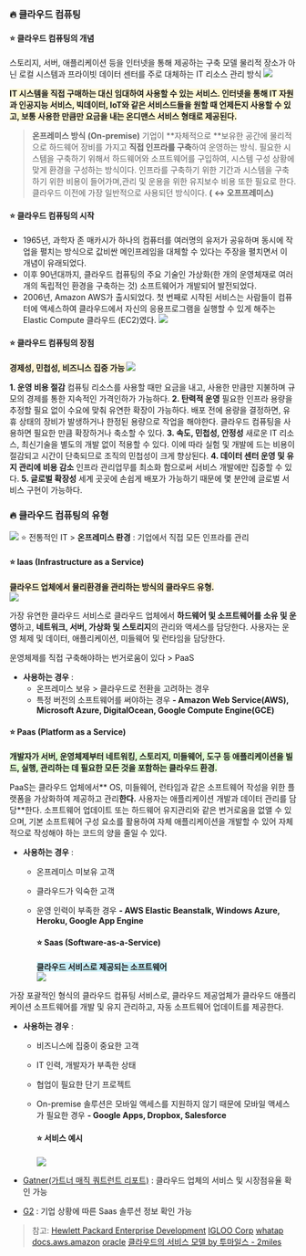 ### 🔥 클라우드 컴퓨팅

#### ⭐ 클라우드 컴퓨팅의 개념

스토리지, 서버, 애플리케이션 등을 인터넷을 통해 제공하는 구축 모델
물리적 장소가 아닌 로컬 시스템과 프라이빗 데이터 센터를 주로 대체하는 IT 리소스 관리 방식
![](https://velog.velcdn.com/images/eugenieseo16/post/d4d44b35-5ebc-4a05-9f1e-bf9d1196bfcb/image.png)

**<span style="background-color:#fff9d7;">
  IT 시스템을 직접 구매하는 대신 임대하여 사용할 수 있는 서비스.
  인터넷을 통해 IT 자원과 인공지능 서비스, 빅데이터, IoT와 같은 서비스드들을 원할 때 언제든지 사용할 수 있고, 보통 사용한 만큼만 요금을 내는 온디맨스 서비스 형태로 제공된다.
</span>**

> **온프레미스 방식** **(On-premise)**
> 기업이 **자체적으로 **보유한 공간에 물리적으로 하드웨어 장비를 가지고 **직접 인프라를 구축**하여 운영하는 방식. 필요한 시스템을 구축하기 위해서 하드웨어와 소프트웨어를 구입하여, 시스템 구성 상황에 맞게 환경을 구성하는 방식이다. 인프라를 구축하기 위한 기간과 시스템을 구축하기 위한 비용이 들어가며,관리 및 운용을 위한 유지보수 비용 또한 필요로 한다. 클라우드 이전에 가장 일반적으로 사용되던 방식이다.
> **( ↔ 오프프레미스)**

#### ⭐ 클라우드 컴퓨팅의 시작

- 1965년, 과학자 존 매카시가 하나의 컴퓨터를 여러명의 유저가 공유하며 동시에 작업을 펼치는 방식으로 값비싼 메인프레임을 대체할 수 있다는 주장을 펼치면서 이 개념이 유래되었다.
- 이후 90년대까지, 클라우드 컴퓨팅의 주요 기술인 가상화(한 개의 운영체재로 여러 개의 독립적인 환경을 구축하는 것) 소프트웨어가 개발되어 발전되었다.
- 2006년, Amazon AWS가 출시되었다. 첫 번째로 시작된 서비스는 사람들이 컴퓨터에 액세스하여 클라우드에서 자신의 응용프로그램을 실행할 수 있게 해주는 Elastic Compute 클라우드 (EC2)였다. 
  ![](https://velog.velcdn.com/images/eugenieseo16/post/b493e94d-37f8-4d55-af38-d0682961b344/image.jpg)

#### ⭐ 클라우드 컴퓨팅의 장점

**<span style="background-color:#fff5d8;">
경제성, 민첩성, 비즈니스 집중 가능
</span>**
![](https://velog.velcdn.com/images/eugenieseo16/post/39e9f339-9316-478c-95aa-4657f2bfaafc/image.jpg)

**1. 운영 비용 절감**
컴퓨팅 리소스를 사용할 때만 요금을 내고, 사용한 만큼만 지불하며 규모의 경제를 통한 지속적인 가격인하가 가능하다.
**2. 탄력적 운영**
필요한 인프라 용량을 추정할 필요 없이 수요에 맞춰 유연한 확장이 가능하다. 배포 전에 용량을 결정하면, 유휴 상태의 장비가 발생하거나 한정된 용량으로 작업을 해야한다. 클라우드 컴퓨팅을 사용하면 필요한 만큼 확장하거나 축소할 수 있다.
**3. 속도, 민첩성, 안정성**
새로운 IT 리소스, 최신기술을 별도의 개발 없이 적용할 수 있다. 이에 따라 실험 및 개발에 드는 비용이 절감되고 시간이 단축되므로 조직의 민첩성이 크게 향상된다.
**4. 데이터 센터 운영 및 유지 관리에 비용 감소**
인프라 관리업무를 최소화 함으로써 서비스 개발에만 집중할 수 있다. 
**5. 글로벌 확장성**
세계 곳곳에 손쉽게 배포가 가능하기 때문에 몇 분안에 글로벌 서비스 구현이 가능하다.

### 🔥 클라우드 컴퓨팅의 유형

![](https://velog.velcdn.com/images/eugenieseo16/post/e3bcf0da-4f35-408c-b3d2-3d643c01f068/image.jpg)
⭐ 전통적인 IT > **온프레미스 롼경** : 기업에서 직접 모든 인프라를 관리

#### ⭐ Iaas (Infrastructure as a Service)

**<span style="background-color:#fff5d8;">
클라우드 업체에서 물리환경을 관리하는 방식의 클라우드 유형.</span><br>**
![](https://velog.velcdn.com/images/eugenieseo16/post/e17af4b1-727a-416b-8df5-1df22a1a5346/image.png)

가장 유연한 클라우드 서비스로 클라우드 업체에서 **하드웨어 및 소프트웨어를 소유 및 운영**하고, **네트워크, 서버, 가상화 및 스토리지**의 관리와 액세스를 담당한다. 사용자는 운영 체제 및 데이터, 애플리케이션, 미들웨어 및 런타임을 담당한다. 

운영체제를 직접 구축해야하는 번거로움이 있다 > PaaS

- **사용하는 경우** :
  - 온프레미스 보유 > 클라우드로 전환을 고려하는 경우
  - 특정 버전의 소프트웨어를 써야하는 경우
    **- Amazon Web Service(AWS), Microsoft Azure, DigitalOcean, Google Compute Engine(GCE)**

#### ⭐ Paas (Platform as a Service)

**<span style="background-color:#e6ffd8;">
개발자가 서버, 운영체제부터 네트워킹, 스토리지, 미들웨어, 도구 등 애플리케이션을 빌드, 실행, 관리하는 데 필요한 모든 것을 포함하는 클라우드 환경.</span><br>**

PaaS는 클라우드 업체에서** OS, 미들웨어, 런타임과 같은 소프트웨어 작성을 위한 플랫폼을 가상화하여 제공하고 관리**한다.** 사용자는 애플리케이션 개발과 데이터 관리를 담당**한다. 소프트웨어 업데이트 또는 하드웨어 유지관리와 같은 번거로움을 없앨 수 있으며, 기본 소프트웨어 구성 요소를 활용하여 자체 애플리케이션을 개발할 수 있어 자체적으로 작성해야 하는 코드의 양을 줄일 수 있다.

- **사용하는 경우** :
  
  - 온프레미스 미보유 고객
  
  - 클라우드가 익숙한 고객
  
  - 운영 인력이 부족한 경우
    **- AWS Elastic Beanstalk, Windows Azure, Heroku, Google App Engine**
    
    #### ⭐ Saas (Software-as-a-Service)
    
    **<span style="background-color:#caf0fa;">
    클라우드 서비스로 제공되는 소프트웨어</span><br>**
    ![](https://velog.velcdn.com/images/eugenieseo16/post/966f4ae9-9ef5-4479-b2d9-a3932dfacb29/image.png)

가장 포괄적인 형식의 클라우드 컴퓨팅 서비스로, 클라우드 제공업체가 클라우드 애플리케이션 소프트웨어를 개발 및 유지 관리하고, 자동 소프트웨어 업데이트를 제공한다.

- **사용하는 경우** :
  
  - 비즈니스에 집중이 중요한 고객
  
  - IT 인력, 개발자가 부족한 상태
  
  - 협업이 필요한 단기 프로젝트
  
  - On-premise 솔루션은 모바일 액세스를 지원하지 않기 때문에 모바일 액세스가 필요한 경우
    **- Google Apps, Dropbox, Salesforce**
    
    #### ⭐ 서비스 예시
    
    ![](https://velog.velcdn.com/images/eugenieseo16/post/cd7a0974-1d40-41bd-9144-2e9635da23a5/image.png)

- [Gatner(가트너 매직 쿼트런트 리포트)](https://www.gartner.com/en) : 클라우드 업체의 서비스 및 시장점유율 확인 가능

- [G2](https://www.g2.com/) : 기업 상황에 따른 Saas 솔루션 정보 확인 가능
  
  

> 참고:
> [Hewlett Packard Enterprise Development](https://www.hpe.com/kr/ko/what-is/cloud-computing.html) 
> [IGLOO Corp](https://www.igloo.co.kr/security-information/%ED%81%B4%EB%9D%BC%EC%9A%B0%EB%93%9C-%EC%BB%B4%ED%93%A8%ED%8C%85cloud-computing%EC%9D%98-%EA%B3%BC%EA%B1%B0-%ED%98%84%EC%9E%AC-%EB%AF%B8%EB%9E%98/)
> [whatap](https://www.whatap.io/ko/blog/9/)
> [docs.aws.amazon](https://docs.aws.amazon.com/ko_kr/whitepapers/latest/aws-overview/types-of-cloud-computing.html)
> [oracle](https://www.oracle.com/kr/cloud/what-is-cloud-computing/#cloud-computing-benefits)
> [클라우드의 서비스 모델 by 투마일스 - 2miles ](https://www.youtube.com/watch?v=kcyRa2SPxQw)
